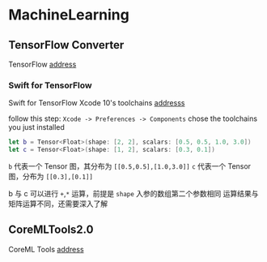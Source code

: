 # MachineLearning

## TensorFlow Converter
  
TensorFlow [address](https://gitub.com/onnx/onnx-coreml)

### Swift for TensorFlow

Swift for TensorFlow Xcode 10's toolchains [addresss](https://github.com/tensorflow/swift/blob/master/Installation.md)

follow this step: `Xcode -> Preferences -> Components` chose the toolchains you just installed

```swift
let b = Tensor<Float>(shape: [2, 2], scalars: [0.5, 0.5, 1.0, 3.0])
let c = Tensor<Float>(shape: [1, 2], scalars: [0.3, 0.1])
```

`b` 代表一个 Tensor 图，其分布为 `[[0.5,0.5],[1.0,3.0]]`
`c` 代表一个 Tensor 图，分布为 `[[0.3],[0.1]]`

b 与 c 可以进行 `+`,`*` 运算，前提是 `shape` 入参的数组第二个参数相同
运算结果与矩阵运算不同，还需要深入了解

## CoreMLTools2.0

CoreML Tools [address](https://gitub.com/apple/coremltools)